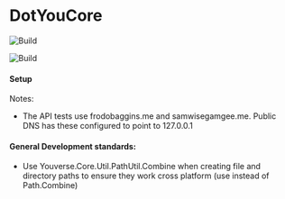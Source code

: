 # DotYouCore

![Build](https://github.com/YouFoundation/DotYouCore/actions/workflows/dotnet.yml/badge.svg)

![Build](https://github.com/YouFoundation/DotYouCore/actions/workflows/ubuntu-build.yml/badge.svg)


#### Setup

Notes:
* The API tests use frodobaggins.me and samwisegamgee.me.  Public DNS has these configured to point to 127.0.0.1

#### General Development standards: 
- Use Youverse.Core.Util.PathUtil.Combine when creating file and directory paths to ensure they work cross platform (use instead of Path.Combine)
